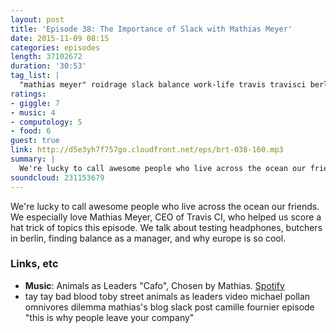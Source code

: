 ```yaml
---
layout: post
title: 'Episode 38: The Importance of Slack with Mathias Meyer'
date: 2015-11-09 08:15
categories: episodes
length: 37102672
duration: '30:53'
tag_list: |
  "mathias meyer" roidrage slack balance work-life travis travisci berlin
ratings:
- giggle: 7
- music: 4
- computology: 5
- food: 6
guest: true
link: http://d5e3yh7f757go.cloudfront.net/eps/brt-038-160.mp3
summary: |
  We're lucky to call awesome people who live across the ocean our friends. We especially love Mathias Meyer, CEO of Travis CI, who helped us score a hat trick of topics this episode. We talk about testing headphones, butchers in berlin, finding balance as a manager, and why europe is so cool.
soundcloud: 231153679
---
```

We're lucky to call awesome people who live across the ocean our friends. We especially love Mathias Meyer, CEO of Travis CI, who helped us score a hat trick of topics this episode. We talk about testing headphones, butchers in berlin, finding balance as a manager, and why europe is so cool.
<!-- more -->

### Links, etc

* <strong>Music</strong>: Animals as Leaders "Cafo", Chosen by Mathias. [Spotify](https://open.spotify.com/track/1ZfnGTUnha3QHj3KFmub0W)
* tay tay bad blood
toby street
animals as leaders video
michael pollan omnivores dilemma
mathias's blog
slack post
camille fournier episode
"this is why people leave your company"

